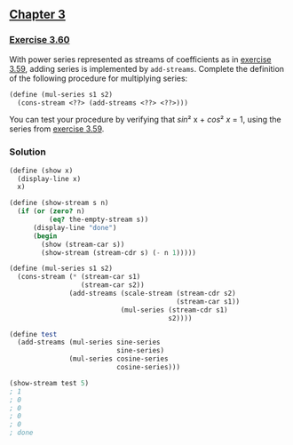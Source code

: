 ## [Chapter 3](../index.md#3-Modularity-Objects-and-State)

### [Exercise 3.60](https://mitpress.mit.edu/sites/default/files/sicp/full-text/book/book-Z-H-24.html#%_thm_3.60)

With power series represented as streams of coefficients as in [exercise 3.59][1], adding series is implemented by `add-streams`. Complete the definition of the following procedure for multiplying series:

```scheme
(define (mul-series s1 s2)
  (cons-stream <??> (add-streams <??> <??>)))
```

You can test your procedure by verifying that <i>sin</i>² x + <i>cos</i>² _x_ = 1, using the series from [exercise 3.59][1].

### Solution

```scheme
(define (show x)
  (display-line x)
  x)

(define (show-stream s n)
  (if (or (zero? n)
          (eq? the-empty-stream s))
      (display-line "done")
      (begin
        (show (stream-car s))
        (show-stream (stream-cdr s) (- n 1)))))
```
```scheme
(define (mul-series s1 s2)
  (cons-stream (* (stream-car s1)
                  (stream-car s2))
               (add-streams (scale-stream (stream-cdr s2)
                                          (stream-car s1))
                            (mul-series (stream-cdr s1)
                                        s2))))
```
```scheme
(define test
  (add-streams (mul-series sine-series 
                           sine-series)
               (mul-series cosine-series 
                           cosine-series)))

(show-stream test 5)
; 1
; 0
; 0
; 0
; 0
; done
```

[1]: ./Exercise%203.59.md

